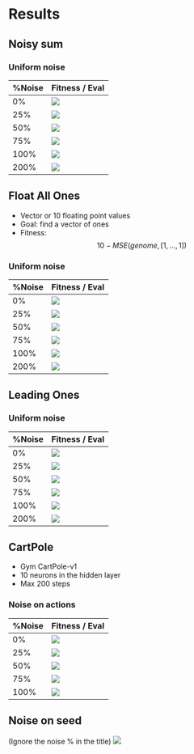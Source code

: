# Results

## Noisy sum

### Uniform noise

<!-- |%Noise|Fitness / Gen |Fitness / Eval| Cost / Gen |
|---|---|---|---|
|0%|![](plots/Uniform/Gen_All_Ones_0.png)|![](plots/Uniform/Eval_All_Ones_0.png)|![](plots/Uniform/Cost_All_Ones_0.png)
|25%|![](plots/Uniform/Gen_All_Ones_25.png)|![](plots/Uniform/Eval_All_Ones_25.png)|![](plots/Uniform/Cost_All_Ones_25.png)
|50%|![](plots/Uniform/Gen_All_Ones_50.png)|![](plots/Uniform/Eval_All_Ones_50.png)|![](plots/Uniform/Cost_All_Ones_50.png)
|75%|![](plots/Uniform/Gen_All_Ones_75.png)|![](plots/Uniform/Eval_All_Ones_75.png)|![](plots/Uniform/Cost_All_Ones_75.png)
|100%|![](plots/Uniform/Gen_All_Ones_100.png)|![](plots/Uniform/Eval_All_Ones_100.png)|![](plots/Uniform/Cost_All_Ones_100.png)
|200%|![](plots/Uniform/Gen_All_Ones_200.png)|![](plots/Uniform/Eval_All_Ones_200.png)|![](plots/Uniform/Cost_All_Ones_200.png) -->

|%Noise|Fitness / Eval
|---|---|
|0%|![](plots/Uniform/Eval_F_All_Ones_0.png)
|25%|![](plots/Uniform/Eval_F_All_Ones_25.png)
|50%|![](plots/Uniform/Eval_F_All_Ones_50.png)
|75%|![](plots/Uniform/Eval_F_All_Ones_75.png)
|100%|![](plots/Uniform/Eval_F_All_Ones_100.png)
|200%|![](plots/Uniform/Eval_F_All_Ones_200.png)


## Float All Ones

- Vector or 10 floating point values
- Goal: find a vector of ones
- Fitness: $$10 - MSE(genome, [1, ..., 1])$$

### Uniform noise

|%Noise|Fitness / Eval
|---|---|
|0%|![](plots/Uniform/Eval_F_Float_All_Ones_0.png)
|25%|![](plots/Uniform/Eval_F_Float_All_Ones_25.png)
|50%|![](plots/Uniform/Eval_F_Float_All_Ones_50.png)
|75%|![](plots/Uniform/Eval_F_Float_All_Ones_75.png)
|100%|![](plots/Uniform/Eval_F_Float_All_Ones_100.png)
|200%|![](plots/Uniform/Eval_F_Float_All_Ones_200.png)

## Leading Ones
### Uniform noise

|%Noise|Fitness / Eval
|---|---|
|0%|![](plots/Uniform/Eval_F_Leading_Ones_0.png)
|25%|![](plots/Uniform/Eval_F_Leading_Ones_25.png)
|50%|![](plots/Uniform/Eval_F_Leading_Ones_50.png)
|75%|![](plots/Uniform/Eval_F_Leading_Ones_75.png)
|100%|![](plots/Uniform/Eval_F_Leading_Ones_100.png)
|200%|![](plots/Uniform/Eval_F_Leading_Ones_200.png)


## CartPole 
- Gym CartPole-v1
- 10 neurons in the hidden layer
- Max 200 steps


### Noise on actions
|%Noise|Fitness / Eval
|---|---|
|0%|![](plots/Uniform/Eval_A_CartPole-v1_0.png)
|25%|![](plots/Uniform/Eval_A_CartPole-v1_25.png)
|50%|![](plots/Uniform/Eval_A_CartPole-v1_50.png)
|75%|![](plots/Uniform/Eval_A_CartPole-v1_75.png)
|100%|![](plots/Uniform/Eval_A_CartPole-v1_100.png)

## Noise on seed
(Ignore the noise % in the title)
![](plots/Uniform/Eval_S_CartPole-v1_0.png)